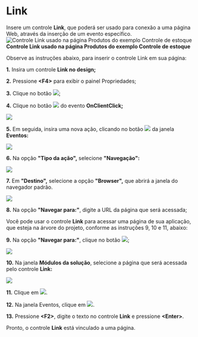 # Link

Insere um controle **Link**, que poderá ser usado para conexão a uma página Web, através da inserção de um evento específico.           ![Controle Link usado na p&#xE1;gina Produtos do exemplo Controle de estoque](http://www.gvinci.com.br/manual/link3gv5.zoom80.png)                               **Controle Link usado na página Produtos do exemplo Controle de estoque**

Observe as instruções abaixo, para inserir o controle Link em sua página:

**1.** Insira um controle **Link no design;**

**2.** Pressione **&lt;F4&gt;** para exibir o painel Propriedades;

**3.** Clique no botão ![](http://www.gvinci.com.br/manual/eventosbtgv5.png);

**4.** Clique no botão ![](http://www.gvinci.com.br/manual/extensor-botao.png) do evento **OnClientClick;**

![](http://www.gvinci.com.br/manual/linkeventsgv5.zoom80.png)

**5.** Em seguida, insira uma nova ação, clicando no botão ![](http://www.gvinci.com.br/manual/adicion1gv5.png) da janela **Eventos:**

![](http://www.gvinci.com.br/manual/addeventmngv5.zoom80.png)

**6.** Na opção **"Tipo da ação",** selecione **"Navegação":**

![](http://www.gvinci.com.br/manual/addnaveggv5.zoom80.png)

**7.** Em **"Destino",** selecione a opção **"Browser",** que abrirá a janela do navegador padrão.

![](http://www.gvinci.com.br/manual/addnaveg2gv5.zoom80.png)

**8.** Na opção **"Navegar para:"**, digite a URL da página que será acessada;

Você pode usar o controle **Link** para acessar uma página de sua aplicação, que esteja na árvore do projeto, conforme as instruções 9, 10 e 11, abaixo:

**9.** Na opção **"Navegar para:"**, clique no botão ![](http://www.gvinci.com.br/manual/adicion1gv5.png);

![](http://www.gvinci.com.br/manual/addeventmodgv5.zoom80.png)

**10.** Na janela **Módulos da solução**, selecione a página que será acessada pelo controle **Link:**

![](http://www.gvinci.com.br/manual/addeventmod2gv5.zoom80.png)

**11.** Clique em ![](http://www.gvinci.com.br/manual/btok1gv5.png).

**12.** Na janela Eventos, clique em ![](http://www.gvinci.com.br/manual/btok1gv5.png).

**13.** Pressione **&lt;F2&gt;**, digite o texto no controle **Link** e pressione **&lt;Enter&gt;**.

Pronto, o controle **Link** está vinculado a uma página.

